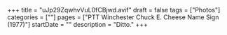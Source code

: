 +++
title = "uJp29ZqwhvVuL0fCBjwd.avif"
draft = false
tags = ["Photos"]
categories = [""]
pages = ["PTT Winchester Chuck E. Cheese Name Sign (1977)"]
startDate = ""
description = "Ditto."
+++
